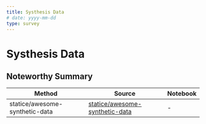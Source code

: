 ```yaml
---
title: Systhesis Data
# date: yyyy-mm-dd
type: survey
---
```


# Systhesis Data

## Noteworthy Summary
| Method      | Source    | Notebook |
|-------------|-----------|----------|
| statice/awesome-synthetic-data |[statice/awesome-synthetic-data](https://github.com/statice/awesome-synthetic-data?tab=readme-ov-file)| - |